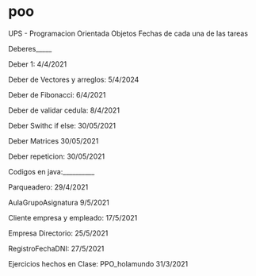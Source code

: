 # poo
UPS - Programacion Orientada Objetos
Fechas de cada una de las tareas

Deberes_____

Deber 1: 4/4/2021

Deber de Vectores y arreglos: 5/4/2024

Deber de Fibonacci: 6/4/2021

Deber de validar cedula: 8/4/2021

Deber Swithc if else: 30/05/2021

Deber Matrices 30/05/2021

Deber repeticion: 30/05/2021

Codigos en java:__________

Parqueadero: 29/4/2021

AulaGrupoAsignatura 9/5/2021

Cliente empresa y empleado: 17/5/2021

Empresa Directorio: 25/5/2021

RegistroFechaDNI: 27/5/2021

Ejercicios hechos en Clase: PPO_holamundo
31/3/2021
